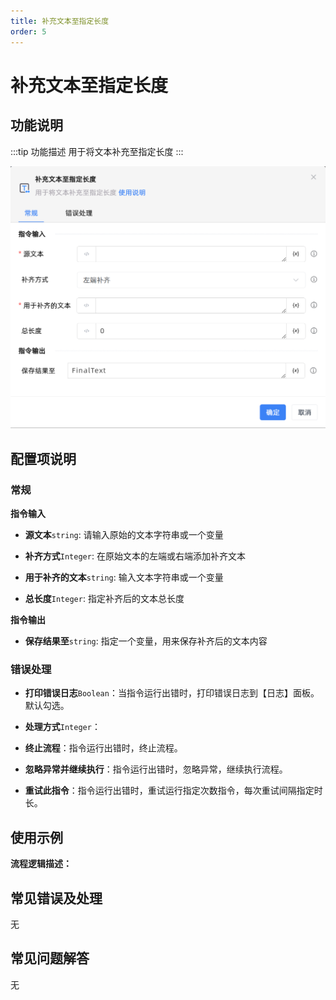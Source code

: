 ```yaml
---
title: 补充文本至指定长度
order: 5
---
```


# 补充文本至指定长度

## 功能说明

:::tip 功能描述
用于将文本补充至指定长度
:::

![补充文本至指定长度](../../../assets/补充文本至指定长度_command.png)

## 配置项说明

### 常规

**指令输入**

- **源文本**`string`: 请输入原始的文本字符串或一个变量

- **补齐方式**`Integer`: 在原始文本的左端或右端添加补齐文本

- **用于补齐的文本**`string`: 输入文本字符串或一个变量

- **总长度**`Integer`: 指定补齐后的文本总长度


**指令输出**

- **保存结果至**`string`: 指定一个变量，用来保存补齐后的文本内容

### 错误处理

- **打印错误日志**`Boolean`：当指令运行出错时，打印错误日志到【日志】面板。默认勾选。

- **处理方式**`Integer`：

 - **终止流程**：指令运行出错时，终止流程。

 - **忽略异常并继续执行**：指令运行出错时，忽略异常，继续执行流程。

 - **重试此指令**：指令运行出错时，重试运行指定次数指令，每次重试间隔指定时长。

## 使用示例

**流程逻辑描述：** 

## 常见错误及处理

无

## 常见问题解答

无

